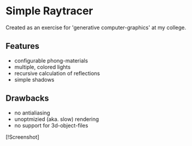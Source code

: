 # Simple Raytracer
Created as an exercise for 'generative computer-graphics' at my college.

## Features
* configurable phong-materials
* multiple, colored lights
* recursive calculation of reflections
* simple shadows

## Drawbacks
* no antialiasing
* unoptmizied (aka. slow) rendering
* no support for 3d-object-files

[!Screenshot]
